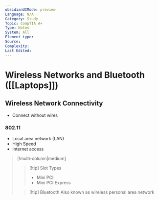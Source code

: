 ```yaml
---
obsidianUIMode: preview
Language: N/A
Category: Study
Topic: CompTIA A+
Type: Notes
System: All
Element type: 
Source: 
Complexity: 
Last Edited:
---
```

# Wireless Networks and Bluetooth ([[Laptops]])

## Wireless Network Connectivity
- Connect without wires

### 802.11
- Local area network (LAN)
- High Speed
- Internet access
> [!multi-column|medium]
>
>> [!tip] Slot Types
>> - Mini PCI
>> - Mini PCI Express
>
>> [!tip]  Bluetooth
>> Also known as wireless personal area network

